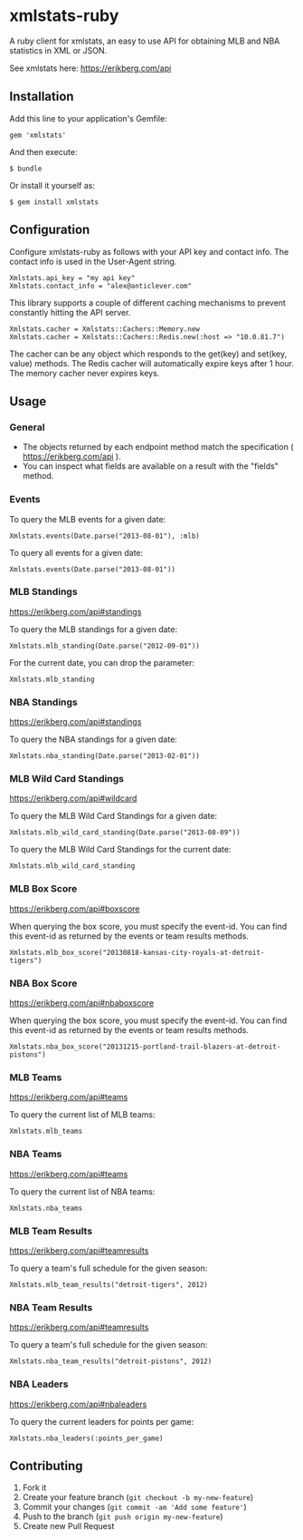 xmlstats-ruby
=============

A ruby client for xmlstats, an easy to use API for obtaining MLB and NBA statistics in XML or JSON.

See xmlstats here: https://erikberg.com/api

Installation
------------

Add this line to your application's Gemfile:

    gem 'xmlstats'

And then execute:

    $ bundle

Or install it yourself as:

    $ gem install xmlstats

Configuration
-------------

Configure xmlstats-ruby as follows with your API key and contact info. The
contact info is used in the User-Agent string.

    Xmlstats.api_key = "my api key"
    Xmlstats.contact_info = "alex@anticlever.com"

This library supports a couple of different caching mechanisms to prevent
constantly hitting the API server.

    Xmlstats.cacher = Xmlstats::Cachers::Memory.new
    Xmlstats.cacher = Xmlstats::Cachers::Redis.new(:host => "10.0.81.7")

The cacher can be any object which responds to the get(key) and set(key, value)
methods. The Redis cacher will automatically expire keys after 1 hour. The
memory cacher never expires keys.

Usage
-----

### General ###

* The objects returned by each endpoint method match the specification ( https://erikberg.com/api ).
* You can inspect what fields are available on a result with the "fields" method.

### Events ###

To query the MLB events for a given date:

    Xmlstats.events(Date.parse("2013-08-01"), :mlb)

To query all events for a given date:

    Xmlstats.events(Date.parse("2013-08-01"))

### MLB Standings ###

https://erikberg.com/api#standings

To query the MLB standings for a given date:

    Xmlstats.mlb_standing(Date.parse("2012-09-01"))

For the current date, you can drop the parameter:

    Xmlstats.mlb_standing

### NBA Standings ###

https://erikberg.com/api#standings

To query the NBA standings for a given date:

    Xmlstats.nba_standing(Date.parse("2013-02-01"))

### MLB Wild Card Standings ###

https://erikberg.com/api#wildcard

To query the MLB Wild Card Standings for a given date:

    Xmlstats.mlb_wild_card_standing(Date.parse("2013-08-09"))

To query the MLB Wild Card Standings for the current date:

    Xmlstats.mlb_wild_card_standing

### MLB Box Score ###

https://erikberg.com/api#boxscore

When querying the box score, you must specify the event-id. You can find this
event-id as returned by the events or team results methods.

    Xmlstats.mlb_box_score("20130818-kansas-city-royals-at-detroit-tigers")

### NBA Box Score ###

https://erikberg.com/api#nbaboxscore

When querying the box score, you must specify the event-id. You can find this
event-id as returned by the events or team results methods.

    Xmlstats.nba_box_score("20131215-portland-trail-blazers-at-detroit-pistons")

### MLB Teams ###

https://erikberg.com/api#teams

To query the current list of MLB teams:

    Xmlstats.mlb_teams

### NBA Teams ###

https://erikberg.com/api#teams

To query the current list of NBA teams:

    Xmlstats.nba_teams

### MLB Team Results ###

https://erikberg.com/api#teamresults

To query a team's full schedule for the given season:

    Xmlstats.mlb_team_results("detroit-tigers", 2012)

### NBA Team Results ###

https://erikberg.com/api#teamresults

To query a team's full schedule for the given season:

    Xmlstats.nba_team_results("detroit-pistons", 2012)

### NBA Leaders ###

https://erikberg.com/api#nbaleaders

To query the current leaders for points per game:

    Xmlstats.nba_leaders(:points_per_game)

Contributing
------------

1. Fork it
2. Create your feature branch (`git checkout -b my-new-feature`)
3. Commit your changes (`git commit -am 'Add some feature'`)
4. Push to the branch (`git push origin my-new-feature`)
5. Create new Pull Request
